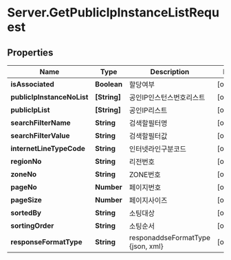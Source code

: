 # Server.GetPublicIpInstanceListRequest

## Properties
Name | Type | Description | Notes
------------ | ------------- | ------------- | -------------
**isAssociated** | **Boolean** | 할당여부 | [optional] 
**publicIpInstanceNoList** | **[String]** | 공인IP인스턴스번호리스트 | [optional] 
**publicIpList** | **[String]** | 공인IP리스트 | [optional] 
**searchFilterName** | **String** | 검색할필터명 | [optional] 
**searchFilterValue** | **String** | 검색할필터값 | [optional] 
**internetLineTypeCode** | **String** | 인터넷라인구분코드 | [optional] 
**regionNo** | **String** | 리전번호 | [optional] 
**zoneNo** | **String** | ZONE번호 | [optional] 
**pageNo** | **Number** | 페이지번호 | [optional] 
**pageSize** | **Number** | 페이지사이즈 | [optional] 
**sortedBy** | **String** | 소팅대상 | [optional] 
**sortingOrder** | **String** | 소팅순서 | [optional] 
**responseFormatType** | **String** | responaddseFormatType {json, xml} | [optional] 


